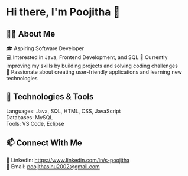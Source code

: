 # Hi there, I'm Poojitha 👋  

## 👩‍💻 About Me  
🎓 Aspiring Software Developer  
💻 Interested in Java, Frontend Development, and SQL 
🌱 Currently improving my skills by building projects and solving coding challenges  
🚀 Passionate about creating user-friendly applications and learning new technologies  

## 🔧 Technologies & Tools  
Languages: Java, SQL, HTML, CSS, JavaScript  
Databases: MySQL  
Tools: VS Code, Eclipse  

## 📫 Connect With Me  
💼 LinkedIn: https://www.linkedin.com/in/s-poojitha  
📧 Email: poojithasinu2002@gmail.com 
